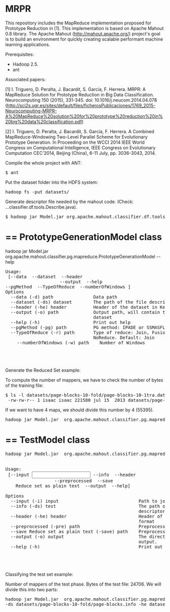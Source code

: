 MRPR
====

This repository includes the MapReduce implementation proposed for Prototype Reduction in [1].
This implementation is based on Apache Mahout 0.8 library. The Apache Mahout (http://mahout.apache.org/) project's goal is to build an environment for quickly creating scalable performant machine learning applications.

Prerequisites:
- Hadoop 2.5.
- ant

Associated papers:

[1] I. Triguero, D. Peralta, J. Bacardit, S. García, F. Herrera. MRPR: A MapReduce Solution for Prototype Reduction in Big Data Classification. Neurocomputing 150 (2015), 331-345. doi: 10.1016/j.neucom.2014.04.078
(http://sci2s.ugr.es/sites/default/files/ficherosPublicaciones/1769_2015-Neurocomputing-MRPR-A%20MapReduce%20solution%20for%20prototype%20reduction%20in%20big%20data%20classification.pdf)

[2] I. Triguero, D. Peralta, J. Bacardit, S. García, F. Herrera. A Combined MapReduce-Windowing Two-Level Parallel Scheme for Evolutionary Prototype Generation. In Proceeding on the WCCI 2014 IEEE World Congress on Computational Intelligence, IEEE Congress on Evolutionary Computation CEC'2014, Beijing (China), 6-11 July, pp. 3036-3043, 2014. 


Compile the whole project with ANT:
<pre>
$ ant
</pre>

Put the dataset folder into the HDFS system:
<pre>
hadoop fs -put datasets/
</pre>

Generate descriptor file needed by the mahout code. (Check: ...classifier.df.tools.Describe.java).
<pre>
$ hadoop jar Model.jar org.apache.mahout.classifier.df.tools.Describe -p  datasets/page-blocks-10-fold/page-blocks-10-1tra.data  -f  datasets/page-blocks-10-fold/page-blocks.info -d  10 N L
</pre>


== 
PrototypeGenerationModel class 
==
hadoop jar Model.jar  org.apache.mahout.classifier.pg.mapreduce.PrototypeGenerationModel --help
<pre>
Usage:                                                                          
 [--data <path> --dataset <dataset> --header <header> --output <path> --help    
--pgMethod <path> --TypeOfReduce <path> --numberOfWindows <path>]               
Options                                                                         
  --data (-d) path               Data path                                      
  --dataset (-ds) dataset        The path of the file descriptor of the dataset 
  --header (-he) header          Header of the dataset in Keel format           
  --output (-o) path             Output path, will contain the preprocessed     
                                 dataset                                        
  --help (-h)                    Print out help                                 
  --pgMethod (-pg) path          PG method: IPADE or SSMASFLSDE. Default: IPADE 
  --TypeOfReduce (-r) path       Type of reduce: Join, Fusion, Filtering,       
                                 NoReduce. Default: Join                        
  --numberOfWindows (-w) path    Number of Windows     
</pre>

Generate the Reduced Set example:

To compute the number of mappers, we have to check the number of bytes of the training file:
<pre>
$ ls -l datasets/page-blocks-10-fold/page-blocks-10-1tra.data 
 -rw-rw-r-- 1 isaac isaac 221580 jul 15  2013 datasets/page-blocks-10-fold/page-blocks-10-1tra.data 
</pre>

If we want to have 4 maps, we should divide this number by 4 (55395).

<pre>
hadoop jar Model.jar  org.apache.mahout.classifier.pg.mapreduce.PrototypeGenerationModel -Dmapred.min.split.size=55395 -Dmapred.max.split.size=55396   -d datasets/page-blocks-5-fold/page-blocks-5-1tra.data  -he datasets/page-blocks-5-fold/page-blocks.header  -ds datasets/page-blocks-5-fold/page-blocks.info -pg SSMASFLDE -r Fusion -o output-MRPR/
</pre>


==
TestModel class 
==

<pre>
hadoop jar Model.jar  org.apache.mahout.classifier.pg.mapreduce.TestModel --help


Usage:                                                                          
 [--input <input> --info <test> --header <header> --preprocessed <path> --save  
Reduce set as plain text <path> --output <output> --help]         

Options                                                                         
  --input (-i) input                              Path to job input directory.  
  --info (-ds) test                               The path of the file          
                                                  descriptor of the dataset     
  --header (-he) header                           Header of the dataset in Keel 
                                                  format                        
  --preprocessed (-pre) path                      Preprocessed set path         
  --save Reduce set as plain text (-save) path    Preprocessed set path         
  --output (-o) output                            The directory pathname for    
                                                  output.                       
  --help (-h)                                     Print out help      
</pre>

Classifying the test set example:

Number of mappers of the test phase. Bytes of the test file: 24706. We will divide this into two parts:

<pre>
hadoop jar Model.jar  org.apache.mahout.classifier.pg.mapreduce.TestModel -Dmapred.min.split.size=12353 -Dmapred.max.split.size=12354 -i datasets/page-blocks-10-fold/page-blocks-10-1tst.data 
-ds datasets/page-blocks-10-fold/page-blocks.info -he datasets/page-blocks-5-fold/page-blocks.header --pre output-MRPR/resultingSet.data -o outputKNN-pageblocks
</pre>
